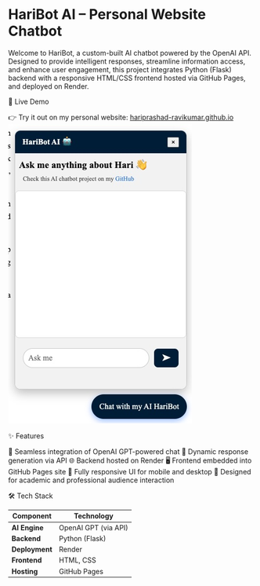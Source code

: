 # HariBot AI – Personal Website Chatbot

Welcome to HariBot, a custom-built AI chatbot powered by the OpenAI API. Designed to provide intelligent responses, streamline information access, and enhance user engagement, this project integrates Python (Flask) backend with a responsive HTML/CSS frontend hosted via GitHub Pages, and deployed on Render.

🚀 Live Demo

👉 Try it out on my personal website:
[hariprashad-ravikumar.github.io
](https://hariprashad-ravikumar.github.io/)
![Demo](demo/demo.jpg)


✨ Features

🔗 Seamless integration of OpenAI GPT-powered chat
🧠 Dynamic response generation via API
🌐 Backend hosted on Render
🖥️ Frontend embedded into GitHub Pages site
📱 Fully responsive UI for mobile and desktop
🎯 Designed for academic and professional audience interaction


🛠️ Tech Stack

| Component      | Technology           |
| -------------- | -------------------- |
| **AI Engine**  | OpenAI GPT (via API) |
| **Backend**    | Python (Flask)       |
| **Deployment** | Render               |
| **Frontend**   | HTML, CSS            |
| **Hosting**    | GitHub Pages         |


